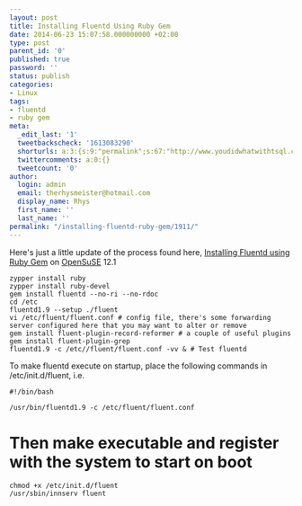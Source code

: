 ```yaml
---
layout: post
title: Installing Fluentd Using Ruby Gem
date: 2014-06-23 15:07:58.000000000 +02:00
type: post
parent_id: '0'
published: true
password: ''
status: publish
categories:
- Linux
tags:
- fluentd
- ruby gem
meta:
  _edit_last: '1'
  tweetbackscheck: '1613083290'
  shorturls: a:3:{s:9:"permalink";s:67:"http://www.youdidwhatwithtsql.com/installing-fluentd-ruby-gem/1911/";s:7:"tinyurl";s:26:"http://tinyurl.com/ktxoy44";s:4:"isgd";s:19:"http://is.gd/2Vd1rw";}
  twittercomments: a:0:{}
  tweetcount: '0'
author:
  login: admin
  email: therhysmeister@hotmail.com
  display_name: Rhys
  first_name: ''
  last_name: ''
permalink: "/installing-fluentd-ruby-gem/1911/"
---
```

Here's just a little update of the process found here, [Installing Fluentd using Ruby Gem](http://docs.fluentd.org/articles/install-by-gem "Fluentd Ruby Gem Installation") on [OpenSuSE](http://www.opensuse.org/en/ "OpenSuSE Linux") 12.1

```
zypper install ruby
zypper install ruby-devel
gem install fluentd --no-ri --no-rdoc
cd /etc
fluentd1.9 --setup ./fluent
vi /etc/fluent/fluent.conf # config file, there's some forwarding server configured here that you may want to alter or remove
gem install fluent-plugin-record-reformer # a couple of useful plugins
gem install fluent-plugin-grep
fluentd1.9 -c /etc//fluent/fluent.conf -vv & # Test fluentd
```

To make fluentd execute on startup, place the following commands in /etc/init.d/fluent, i.e.

```
#!/bin/bash

/usr/bin/fluentd1.9 -c /etc/fluent/fluent.conf
```

# Then make executable and register with the system to start on boot

```
chmod +x /etc/init.d/fluent
/usr/sbin/innserv fluent
```
